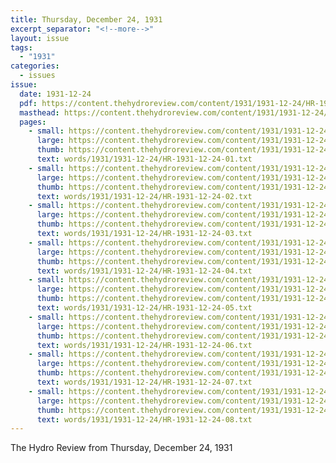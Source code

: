 ```yaml
---
title: Thursday, December 24, 1931
excerpt_separator: "<!--more-->"
layout: issue
tags:
  - "1931"
categories:
  - issues
issue:
  date: 1931-12-24
  pdf: https://content.thehydroreview.com/content/1931/1931-12-24/HR-1931-12-24.pdf
  masthead: https://content.thehydroreview.com/content/1931/1931-12-24/masthead/HR-1931-12-24.jpg
  pages:
    - small: https://content.thehydroreview.com/content/1931/1931-12-24/small/HR-1931-12-24-01.jpg
      large: https://content.thehydroreview.com/content/1931/1931-12-24/large/HR-1931-12-24-01.jpg
      thumb: https://content.thehydroreview.com/content/1931/1931-12-24/thumbnails/HR-1931-12-24-01.jpg
      text: words/1931/1931-12-24/HR-1931-12-24-01.txt
    - small: https://content.thehydroreview.com/content/1931/1931-12-24/small/HR-1931-12-24-02.jpg
      large: https://content.thehydroreview.com/content/1931/1931-12-24/large/HR-1931-12-24-02.jpg
      thumb: https://content.thehydroreview.com/content/1931/1931-12-24/thumbnails/HR-1931-12-24-02.jpg
      text: words/1931/1931-12-24/HR-1931-12-24-02.txt
    - small: https://content.thehydroreview.com/content/1931/1931-12-24/small/HR-1931-12-24-03.jpg
      large: https://content.thehydroreview.com/content/1931/1931-12-24/large/HR-1931-12-24-03.jpg
      thumb: https://content.thehydroreview.com/content/1931/1931-12-24/thumbnails/HR-1931-12-24-03.jpg
      text: words/1931/1931-12-24/HR-1931-12-24-03.txt
    - small: https://content.thehydroreview.com/content/1931/1931-12-24/small/HR-1931-12-24-04.jpg
      large: https://content.thehydroreview.com/content/1931/1931-12-24/large/HR-1931-12-24-04.jpg
      thumb: https://content.thehydroreview.com/content/1931/1931-12-24/thumbnails/HR-1931-12-24-04.jpg
      text: words/1931/1931-12-24/HR-1931-12-24-04.txt
    - small: https://content.thehydroreview.com/content/1931/1931-12-24/small/HR-1931-12-24-05.jpg
      large: https://content.thehydroreview.com/content/1931/1931-12-24/large/HR-1931-12-24-05.jpg
      thumb: https://content.thehydroreview.com/content/1931/1931-12-24/thumbnails/HR-1931-12-24-05.jpg
      text: words/1931/1931-12-24/HR-1931-12-24-05.txt
    - small: https://content.thehydroreview.com/content/1931/1931-12-24/small/HR-1931-12-24-06.jpg
      large: https://content.thehydroreview.com/content/1931/1931-12-24/large/HR-1931-12-24-06.jpg
      thumb: https://content.thehydroreview.com/content/1931/1931-12-24/thumbnails/HR-1931-12-24-06.jpg
      text: words/1931/1931-12-24/HR-1931-12-24-06.txt
    - small: https://content.thehydroreview.com/content/1931/1931-12-24/small/HR-1931-12-24-07.jpg
      large: https://content.thehydroreview.com/content/1931/1931-12-24/large/HR-1931-12-24-07.jpg
      thumb: https://content.thehydroreview.com/content/1931/1931-12-24/thumbnails/HR-1931-12-24-07.jpg
      text: words/1931/1931-12-24/HR-1931-12-24-07.txt
    - small: https://content.thehydroreview.com/content/1931/1931-12-24/small/HR-1931-12-24-08.jpg
      large: https://content.thehydroreview.com/content/1931/1931-12-24/large/HR-1931-12-24-08.jpg
      thumb: https://content.thehydroreview.com/content/1931/1931-12-24/thumbnails/HR-1931-12-24-08.jpg
      text: words/1931/1931-12-24/HR-1931-12-24-08.txt
---
```


The Hydro Review from Thursday, December 24, 1931

<!--more-->

